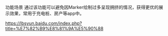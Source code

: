 功能场景
通过该功能可以避免因Marker绘制过多呈现拥挤的情况，获得更优的展示效果，常用于充电桩、房产等app中。

https://lbsyun.baidu.com/index.php?title=%E7%82%B9%E8%81%9A%E5%90%88